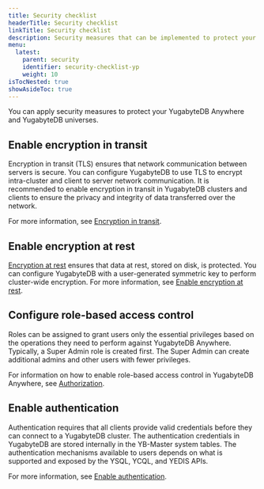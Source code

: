 ```yaml
---
title: Security checklist
headerTitle: Security checklist
linkTitle: Security checklist
description: Security measures that can be implemented to protect your YugabyteDB Anywhere and YugabyteDB universes.
menu:
  latest:
    parent: security
    identifier: security-checklist-yp
    weight: 10
isTocNested: true
showAsideToc: true
---
```


You can apply security measures to protect your YugabyteDB Anywhere and YugabyteDB universes.

## Enable encryption in transit

Encryption in transit (TLS) ensures that network communication between servers is secure. You can configure YugabyteDB to use TLS to encrypt intra-cluster and client to server network communication. It is recommended to enable encryption in transit in YugabyteDB clusters and clients to ensure the privacy and integrity of data transferred over the network.

For more information, see [Encryption in transit](../enable-encryption-in-transit).

## Enable encryption at rest

[Encryption at rest](https://en.wikipedia.org/wiki/Data_at_rest#Encryption) ensures that data at rest, stored on disk, is protected. You can configure YugabyteDB with a user-generated symmetric key to perform cluster-wide encryption.
For more information, see [Enable encryption at rest](../enable-encryption-at-rest).

## Configure role-based access control

Roles can be assigned to grant users only the essential privileges based on the operations they need to perform against YugabyteDB Anywhere. Typically, a Super Admin role is created first. The Super Admin can create additional admins and other users with fewer privileges.

For information on how to enable role-based access control in YugabyteDB Anywhere, see [Authorization](../authorization-platform).

## Enable authentication

Authentication requires that all clients provide valid credentials before they can connect to a YugabyteDB cluster. The authentication credentials in YugabyteDB are stored internally in the YB-Master system tables. The authentication mechanisms available to users depends on what is supported and exposed by the YSQL, YCQL, and YEDIS APIs.

For more information, see [Enable authentication](../../../secure/enable-authentication/).
